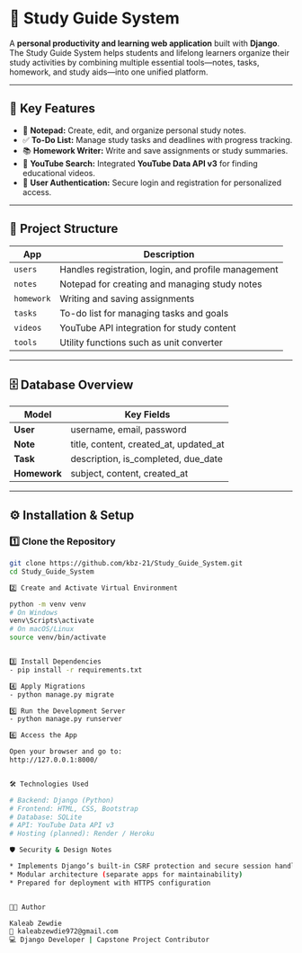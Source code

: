 # 📘 Study Guide System

A **personal productivity and learning web application** built with **Django**.  
The Study Guide System helps students and lifelong learners organize their study activities by combining multiple essential tools—notes, tasks, homework, and study aids—into one unified platform.

---

## 🚀 Key Features

- 📝 **Notepad:** Create, edit, and organize personal study notes.  
- ✅ **To-Do List:** Manage study tasks and deadlines with progress tracking.  
- 📚 **Homework Writer:** Write and save assignments or study summaries.  
- 🎥 **YouTube Search:** Integrated **YouTube Data API v3** for finding educational videos.  
- 🔐 **User Authentication:** Secure login and registration for personalized access.  
---

## 🧩 Project Structure

| App | Description |
|------|--------------|
| `users` | Handles registration, login, and profile management |
| `notes` | Notepad for creating and managing study notes |
| `homework` | Writing and saving assignments |
| `tasks` | To-do list for managing tasks and goals |
| `videos` | YouTube API integration for study content |
| `tools` | Utility functions such as unit converter |

---

## 🗄️ Database Overview

| Model | Key Fields |
|--------|-------------|
| **User** | username, email, password |
| **Note** | title, content, created_at, updated_at |
| **Task** | description, is_completed, due_date |
| **Homework** | subject, content, created_at |

---


## ⚙️ Installation & Setup

### 1️⃣ Clone the Repository
```bash
git clone https://github.com/kbz-21/Study_Guide_System.git
cd Study_Guide_System

2️⃣ Create and Activate Virtual Environment

python -m venv venv
# On Windows
venv\Scripts\activate
# On macOS/Linux
source venv/bin/activate


3️⃣ Install Dependencies
- pip install -r requirements.txt

4️⃣ Apply Migrations
- python manage.py migrate

5️⃣ Run the Development Server
- python manage.py runserver

6️⃣ Access the App

Open your browser and go to:
http://127.0.0.1:8000/


🛠️ Technologies Used

# Backend: Django (Python)
# Frontend: HTML, CSS, Bootstrap
# Database: SQLite 
# API: YouTube Data API v3
# Hosting (planned): Render / Heroku

🛡️ Security & Design Notes

* Implements Django’s built-in CSRF protection and secure session handling
* Modular architecture (separate apps for maintainability)
* Prepared for deployment with HTTPS configuration


👨‍💻 Author

Kaleab Zewdie
📧 kaleabzewdie972@gmail.com
💻 Django Developer | Capstone Project Contributor
